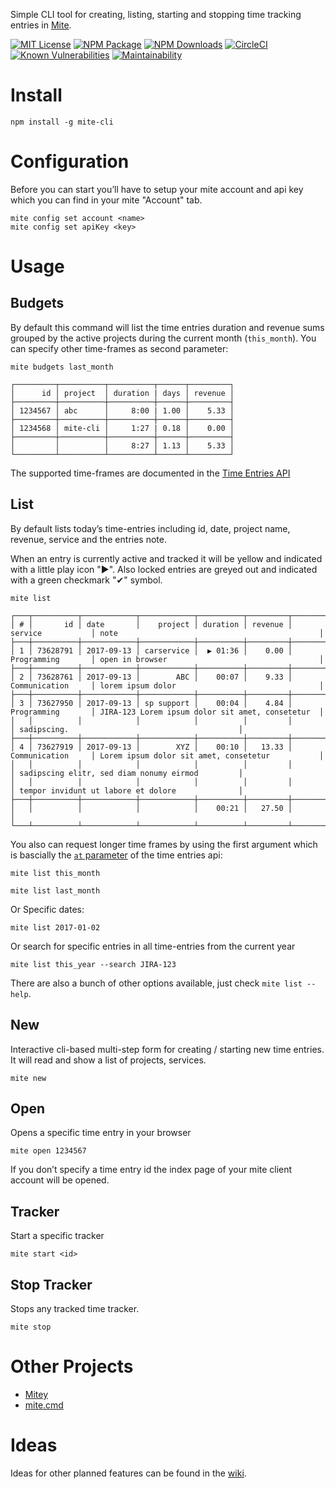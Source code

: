 Simple CLI tool for creating, listing, starting and stopping time tracking entries in [Mite](https://mite.yo.lk).

[![MIT License](https://badges.frapsoft.com/os/mit/mit.svg?v=102)](https://github.com/ellerbrock/open-source-badge/)
[![NPM Package](https://badge.fury.io/js/mite-cli.svg)](https://www.npmjs.com/package/mite-cli)
[![NPM Downloads](https://img.shields.io/npm/dt/mite-cli.svg)](https://www.npmjs.com/package/mite-cli)
[![CircleCI](https://circleci.com/gh/Ephigenia/mite-cli.svg?style=svg&circle-token=8a00e2583881798bec3a3062c4fbb531c5b7fa1a)](https://circleci.com/gh/Ephigenia/mite-cli)
[![Known Vulnerabilities](https://snyk.io/test/github/ephigenia/mite-cli/badge.svg)](https://snyk.io/test/github/ephigenia/mite-cli)
[![Maintainability](https://api.codeclimate.com/v1/badges/791e0126615bcd34a0e5/maintainability)](https://codeclimate.com/github/Ephigenia/mite-cli/maintainability)

# Install

    npm install -g mite-cli


# Configuration

Before you can start you’ll have to setup your mite account and api key which you can find in your mite "Account" tab.

    mite config set account <name>
    mite config set apiKey <key>


# Usage

## Budgets

By default this command will list the time entries duration and revenue sums grouped by the active projects during the current month (`this_month`). You can specify other time-frames as second parameter:

    mite budgets last_month

    ┌─────────┬──────────┬──────────┬──────┬─────────┐
    │      id │ project  │ duration | days │ revenue │
    ├─────────┼──────────┼──────────┼──────┼─────────┤
    │ 1234567 │ abc      │     8:00 | 1.00 │    5.33 │
    ├─────────┼──────────┼──────────┼──────┼─────────┤
    │ 1234568 │ mite-cli │     1:27 | 0.18 │    0.00 │
    ├─────────┼──────────┼──────────┼──────┼─────────┤
    │         │          │     8:27 │ 1.13 │    5.33 │
    └─────────┴──────────┴──────────┴──────┴─────────┘

The supported time-frames are documented in the [Time Entries API](https://mite.yo.lk/en/api/time-entries.html)

## List

By default lists today’s time-entries including id, date, project name, revenue, service and the entries note.

When an entry is currently active and tracked it will be yellow and indicated with a little play icon "▶". Also locked entries are greyed out and indicated with a green checkmark "✔" symbol.

    mite list

    ┌───┬──────────┬────────────┬────────────┬──────────┬─────────┬───────────────────┬──────────────────────────────────────────────────┐
    │ # │       id │ date       │    project │ duration │ revenue │ service           │ note                                             │
    ├───┼──────────┼────────────┼────────────┼──────────┼─────────┼───────────────────┼──────────────────────────────────────────────────┤
    │ 1 │ 73628791 │ 2017-09-13 │ carservice │  ▶ 01:36 │    0.00 │ Programming       │ open in browser                                  │
    ├───┼──────────┼────────────┼────────────┼──────────┼─────────┼───────────────────┼──────────────────────────────────────────────────┤
    │ 2 │ 73628761 │ 2017-09-13 │        ABC │    00:07 │    9.33 │ Communication     │ lorem ipsum dolor                                │
    ├───┼──────────┼────────────┼────────────┼──────────┼─────────┼───────────────────┼──────────────────────────────────────────────────┤
    │ 3 │ 73627950 │ 2017-09-13 │ sp support │    00:04 │    4.84 │ Programming       │ JIRA-123 Lorem ipsum dolor sit amet, consetetur  │
    │   │          │            │            │          │         │                   │ sadipscing.                                      │
    ├───┼──────────┼────────────┼────────────┼──────────┼─────────┼───────────────────┼──────────────────────────────────────────────────┤
    │ 4 │ 73627919 │ 2017-09-13 │        XYZ │    00:10 │   13.33 │ Communication     │ Lorem ipsum dolor sit amet, consetetur           │
    │   │          │            │            │          │         │                   │ sadipscing elitr, sed diam nonumy eirmod         │
    │   │          │            │            │          │         │                   │ tempor invidunt ut labore et dolore              │
    ├───┼──────────┼────────────┼────────────┼──────────┼─────────┼───────────────────┴──────────────────────────────────────────────────┤
    │   │          │            │            │    00:21 │   27.50 │                                                                      │
    └───┴──────────┴────────────┴────────────┴──────────┴─────────┴──────────────────────────────────────────────────────────────────────┘

You also can request longer time frames by using the first argument which is bascially the [`at` parameter](https://mite.yo.lk/en/api/time-entries.html#list-all) of the time entries api:

    mite list this_month

    mite list last_month

Or Specific dates:

    mite list 2017-01-02

Or search for specific entries in all time-entries from the current year

    mite list this_year --search JIRA-123

There are also a bunch of other options available, just check `mite list --help`.

## New

Interactive cli-based multi-step form for creating / starting new time entries. It will read and show a list of projects, services.

    mite new

## Open

Opens a specific time entry in your browser

    mite open 1234567

If you don’t specify a time entry id the index page of your mite client account will be opened.

## Tracker

Start a specific tracker

    mite start <id>

## Stop Tracker

Stops any tracked time tracker.

    mite stop


# Other Projects

- [Mitey](https://github.com/lionralfs/mitey)
- [mite.cmd](https://github.com/Overbryd/mite.cmd/tree/master)

# Ideas

Ideas for other planned features can be found in the [wiki](./wiki).
